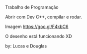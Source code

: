Trabalho de Programação

Abrir com Dev C++, compilar e rodar.

Imagem https://goo.gl/F4kbC6

O desenho está funcionando XD

by: Lucas e Douglas
